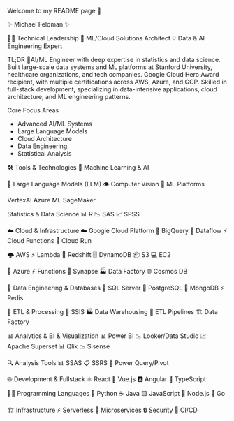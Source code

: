 Welcome to my README page 👋

✨ Michael Feldman ✨

👨‍💻 Technical Leadership
🎯 ML/Cloud Solutions Architect
💡 Data & AI Engineering Expert

TL;DR
🤖AI/ML Engineer with deep expertise in statistics and data science. Built large-scale data systems and ML platforms at Stanford University, healthcare organizations, and tech companies. Google Cloud Hero Award recipient, with multiple certifications across AWS, Azure, and GCP. Skilled in full-stack development, specializing in data-intensive applications, cloud architecture, and ML engineering patterns.

Core Focus Areas
* Advanced AI/ML Systems
* Large Language Models
* Cloud Architecture
* Data Engineering
* Statistical Analysis

🛠️ Tools & Technologies
🤖 Machine Learning & AI

🧠 Large Language Models (LLM)
👁️ Computer Vision
🚀 ML Platforms

VertexAI
Azure ML
SageMaker

Statistics & Data Science
  📊 R
  📉 SAS
  📈 SPSS

☁️ Cloud & Infrastructure
  ☁️ Google Cloud Platform
  💾 BigQuery
  🔄 Dataflow
  ⚡ Cloud Functions
  🚀 Cloud Run

🌩️ AWS
  ⚡ Lambda
  💽 Redshift
  🗄️ DynamoDB
  📦 S3
  💻 EC2

🔷 Azure
  ⚡ Functions
  🔄 Synapse
  🏭 Data Factory
  🌐 Cosmos DB

🚀 Data Engineering & Databases
  💽 SQL Server
  🐘 PostgreSQL
  🍃 MongoDB
  ⚡ Redis

🔄 ETL & Processing
  🔁 SSIS
  🏭 Data Warehousing
  🔄 ETL Pipelines
  🏗️ Data Factory

📊 Analytics & BI & Visualization
  📊 Power BI
  📉 Looker/Data Studio
  📈 Apache Superset
  📊 Qlik
  📉 Sisense

🔍 Analysis Tools
  📊 SSAS
  📋 SSRS
  🔄 Power Query/Pivot

🌐 Development & Fullstack
  ⚛️ React
  💚 Vue.js
  🅰️ Angular
  📝 TypeScript
  
👨‍💻 Programming Languages
  🐍 Python
  ☕ Java
  🟨 JavaScript
  💚 Node.js
  🔵 Go
  
🏗️ Infrastructure
  ⚡ Serverless
  🔄 Microservices
  🔒 Security
  🔄 CI/CD
